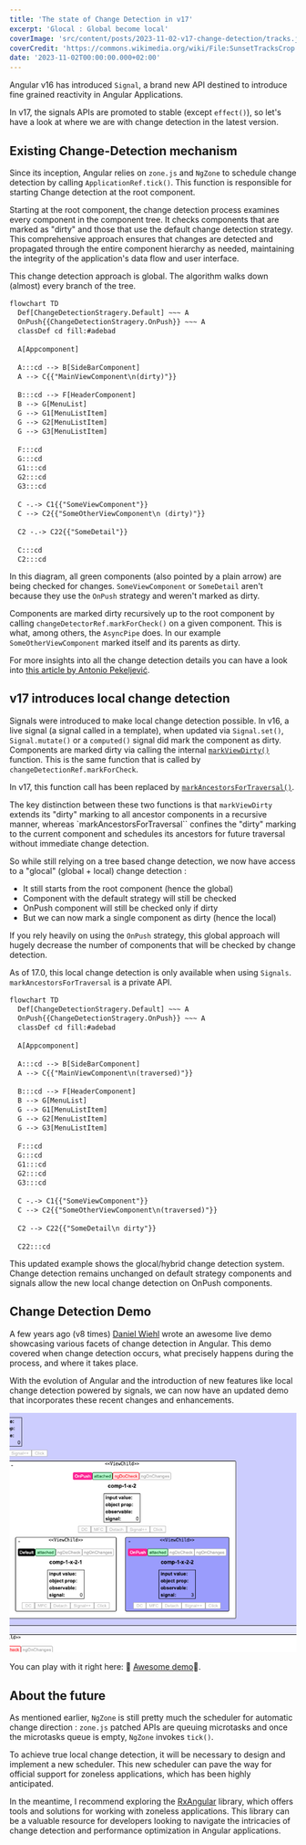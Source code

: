 ```yaml
---
title: 'The state of Change Detection in v17'
excerpt: 'Glocal : Global become local'
coverImage: 'src/content/posts/2023-11-02-v17-change-detection/tracks.jpg'
coverCredit: 'https://commons.wikimedia.org/wiki/File:SunsetTracksCrop.JPG'
date: '2023-11-02T00:00:00.000+02:00'
---
```


Angular v16 has introduced `Signal`, a brand new API destined to introduce fine grained reactivity in Angular Applications.

In v17, the signals APIs are promoted to stable (except `effect()`), so let's have a look at where we are with change detection in the latest version.

## Existing Change-Detection mechanism

Since its inception, Angular relies on `zone.js` and `NgZone` to schedule change detection by calling `ApplicationRef.tick()`.
This function is responsible for starting Change detection at the root component.

Starting at the root component, the change detection process examines every component in the component tree. It checks components that are marked as "dirty" and those that use the default change detection strategy. This comprehensive approach ensures that changes are detected and propagated through the entire component hierarchy as needed, maintaining the integrity of the application's data flow and user interface.

This change detection approach is global. The algorithm walks down (almost) every branch of the tree.

```mermaid
flowchart TD
  Def[ChangeDetectionStragery.Default] ~~~ A
  OnPush{{ChangeDetectionStragery.OnPush}} ~~~ A
  classDef cd fill:#adebad

  A[Appcomponent]

  A:::cd --> B[SideBarComponent]
  A --> C{{"MainViewComponent\n(dirty)"}}

  B:::cd --> F[HeaderComponent]
  B --> G[MenuList]
  G --> G1[MenuListItem]
  G --> G2[MenuListItem]
  G --> G3[MenuListItem]

  F:::cd
  G:::cd
  G1:::cd
  G2:::cd
  G3:::cd

  C -.-> C1{{"SomeViewComponent"}}
  C --> C2{{"SomeOtherViewComponent\n (dirty)"}}

  C2 -.-> C22{{"SomeDetail"}}

  C:::cd
  C2:::cd
```

In this diagram, all green components (also pointed by a plain arrow) are being checked for changes. `SomeViewComponent` or `SomeDetail` aren't because they use the `OnPush` strategy and weren't marked as dirty.

Components are marked dirty recursively up to the root component by calling `changeDetectorRef.markForCheck()` on a given component. This is what, among others, the `AsyncPipe` does. In our example `SomeOtherViewComponent` marked itself and its parents as dirty.

For more insights into all the change detection details you can have a look into [this article by Antonio Pekeljević](https://medium.com/@antoniopk/angular-change-detection-explained-169aea595423).

## v17 introduces local change detection

Signals were introduced to make local change detection possible. In v16, a live signal (a signal called in a template), when updated via `Signal.set()`, `Signal.mutate()` or a `computed()` signal did mark the component as dirty. Components are marked dirty via calling the internal [`markViewDirty()`](https://github.com/angular/angular/blob/e092184a5c3d98f4be329e4037c9039c1b420d75/packages/core/src/render3/reactive_lview_consumer.ts#L62) function. This is the same function that is called by `changeDetectionRef.markForCheck`.

In v17, this function call has been replaced by [`markAncestorsForTraversal()`](https://github.com/angular/angular/blob/83a3b85c355f6cb9f9b698bd90c2920341466032/packages/core/src/render3/reactive_lview_consumer.ts#L49).

The key distinction between these two functions is that `markViewDirty` extends its "dirty" marking to all ancestor components in a recursive manner, whereas `markAncestorsForTraversal`` confines the "dirty" marking to the current component and schedules its ancestors for future traversal without immediate change detection.

So while still relying on a tree based change detection, we now have access to a "glocal" (global + local) change detection :

* It still starts from the root component (hence the global)
* Component with the default strategy will still be checked
* OnPush component will still be checked only if dirty
* But we can now mark a single component as dirty (hence the local)

If you rely heavily on using the `OnPush` strategy, this global approach will hugely decrease the number of components that will be checked by change detection.

As of 17.0, this local change detection is only available when using `Signals`. `markAncestorsForTraversal` is a private API.

```mermaid
flowchart TD
  Def[ChangeDetectionStragery.Default] ~~~ A
  OnPush{{ChangeDetectionStragery.OnPush}} ~~~ A
  classDef cd fill:#adebad

  A[Appcomponent]

  A:::cd --> B[SideBarComponent]
  A --> C{{"MainViewComponent\n(traversed)"}}

  B:::cd --> F[HeaderComponent]
  B --> G[MenuList]
  G --> G1[MenuListItem]
  G --> G2[MenuListItem]
  G --> G3[MenuListItem]

  F:::cd
  G:::cd
  G1:::cd
  G2:::cd
  G3:::cd

  C -.-> C1{{"SomeViewComponent"}}
  C --> C2{{"SomeOtherViewComponent\n(traversed)"}}

  C2 --> C22{{"SomeDetail\n dirty"}}

  C22:::cd
```

This updated example shows the glocal/hybrid change detection system. Change detection remains unchanged on default strategy components and signals allow the new local change detection on OnPush components.

## Change Detection Demo

A few years ago (v8 times) [Daniel Wiehl](https://github.com/danielwiehl/edu-angular-change-detection) wrote an awesome live demo showcasing various facets of change detection in Angular. This demo covered when change detection occurs, what precisely happens during the process, and where it takes place.

With the evolution of Angular and the introduction of new features like local change detection powered by signals, we can now have an updated demo that incorporates these recent changes and enhancements.

![Awesome demo](src/content/posts/2023-11-02-v17-change-detection/demo.png)

You can play with it right here: 🚦 [Awesome demo](https://jeanmeche.github.io/angular-change-detection/)🚦.

## About the future

As mentioned earlier, `NgZone` is still pretty much the scheduler for automatic change direction : `zone.js` patched APIs are queuing microtasks and once the microtasks queue is empty, `NgZone` invokes `tick()`.

To achieve true local change detection, it will be necessary to design and implement a new scheduler. This new scheduler can pave the way for official support for zoneless applications, which has been highly anticipated.

In the meantime, I recommend exploring the [RxAngular](https://www.rx-angular.io/) library, which offers tools and solutions for working with zoneless applications. This library can be a valuable resource for developers looking to navigate the intricacies of change detection and performance optimization in Angular applications.
